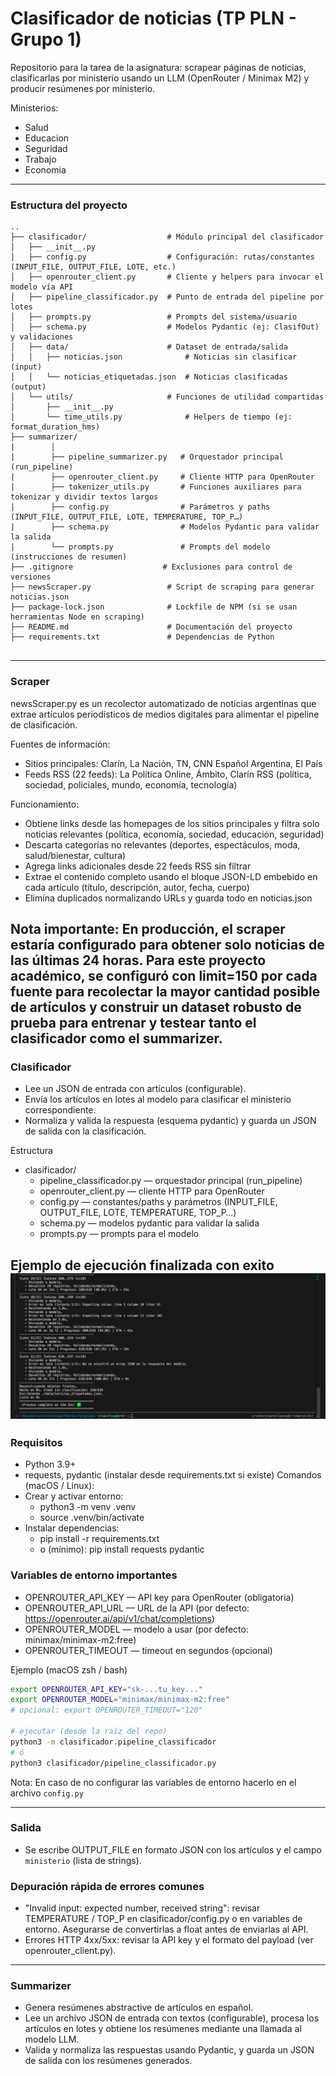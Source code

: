 # Clasificador de noticias (TP PLN - Grupo 1)

Repositorio para la tarea de la asignatura: scrapear páginas de noticias, clasificarlas por ministerio usando un LLM (OpenRouter / Minimax M2) y producir resúmenes por ministerio.

Ministerios: 
- Salud 
- Educacion 
- Seguridad 
- Trabajo
- Economia

---
### Estructura del proyecto
```
..
├── clasificador/                  # Módulo principal del clasificador
│   ├── __init__.py
│   ├── config.py                  # Configuración: rutas/constantes (INPUT_FILE, OUTPUT_FILE, LOTE, etc.)
│   ├── openrouter_client.py       # Cliente y helpers para invocar el modelo vía API
│   ├── pipeline_classificador.py  # Punto de entrada del pipeline por lotes
│   ├── prompts.py                 # Prompts del sistema/usuario
│   ├── schema.py                  # Modelos Pydantic (ej: ClasifOut) y validaciones
│   ├── data/                      # Dataset de entrada/salida
│   │   ├── noticias.json              # Noticias sin clasificar (input)
│   │   └── noticias_etiquetadas.json  # Noticias clasificadas (output)
│   └── utils/                     # Funciones de utilidad compartidas
│       ├── __init__.py
│       └── time_utils.py              # Helpers de tiempo (ej: format_duration_hms)
├── summarizer/
|        │
|        ├── pipeline_summarizer.py   # Orquestador principal (run_pipeline)
|        ├── openrouter_client.py     # Cliente HTTP para OpenRouter
|        ├── tokenizer_utils.py       # Funciones auxiliares para tokenizar y dividir textos largos
|        ├── config.py                # Parámetros y paths (INPUT_FILE, OUTPUT_FILE, LOTE, TEMPERATURE, TOP_P…)
|        ├── schema.py                # Modelos Pydantic para validar la salida
|        └── prompts.py               # Prompts del modelo (instrucciones de resumen)
├── .gitignore                    # Exclusiones para control de versiones
├── newsScraper.py                 # Script de scraping para generar noticias.json
├── package-lock.json              # Lockfile de NPM (si se usan herramientas Node en scraping)
├── README.md                      # Documentación del proyecto
├── requirements.txt               # Dependencias de Python


```
---

### Scraper
newsScraper.py es un recolector automatizado de noticias argentinas que extrae artículos periodísticos de medios digitales para alimentar el pipeline de clasificación.

Fuentes de información:
- Sitios principales: Clarín, La Nación, TN, CNN Español Argentina, El País
- Feeds RSS (22 feeds): La Política Online, Ámbito, Clarín RSS (política, sociedad, policiales, mundo, economía, tecnología)

Funcionamiento:
- Obtiene links desde las homepages de los sitios principales y filtra solo noticias relevantes (política, economía, sociedad, educación, seguridad)
- Descarta categorías no relevantes (deportes, espectáculos, moda, salud/bienestar, cultura)
- Agrega links adicionales desde 22 feeds RSS sin filtrar
- Extrae el contenido completo usando el bloque JSON-LD embebido en cada artículo (título, descripción, autor, fecha, cuerpo)
- Elimina duplicados normalizando URLs y guarda todo en noticias.json

Nota importante: En producción, el scraper estaría configurado para obtener solo noticias de las últimas 24 horas. Para este proyecto académico, se configuró con limit=150 por cada fuente para recolectar la mayor cantidad posible de artículos y construir un dataset robusto de prueba para entrenar y testear tanto el clasificador como el summarizer.
---

### Clasificador
- Lee un JSON de entrada con artículos (configurable).
- Envía los artículos en lotes al modelo para clasificar el ministerio correspondiente.
- Normaliza y valida la respuesta (esquema pydantic) y guarda un JSON de salida con la clasificación.

Estructura
- clasificador/
  - pipeline_classificador.py  — orquestador principal (run_pipeline)
  - openrouter_client.py      — cliente HTTP para OpenRouter
  - config.py                 — constantes/paths y parámetros (INPUT_FILE, OUTPUT_FILE, LOTE, TEMPERATURE, TOP_P…)
  - schema.py                 — modelos pydantic para validar la salida
  - prompts.py                — prompts para el modelo

Ejemplo de ejecución finalizada con exito
![Finalizacion de la clasificacion](img/clasificador_ejecucion.png)
---
### Requisitos
- Python 3.9+
- requests, pydantic (instalar desde requirements.txt si existe)
Comandos (macOS / Linux):
- Crear y activar entorno:
  - python3 -m venv .venv
  - source .venv/bin/activate
- Instalar dependencias:
  - pip install -r requirements.txt
  - o (mínimo): pip install requests pydantic

### Variables de entorno importantes
- OPENROUTER_API_KEY — API key para OpenRouter (obligatoria)
- OPENROUTER_API_URL — URL de la API (por defecto: https://openrouter.ai/api/v1/chat/completions)
- OPENROUTER_MODEL — modelo a usar (por defecto: minimax/minimax-m2:free)
- OPENROUTER_TIMEOUT — timeout en segundos (opcional)

Ejemplo (macOS zsh / bash)
```bash
export OPENROUTER_API_KEY="sk-...tu_key..."
export OPENROUTER_MODEL="minimax/minimax-m2:free"
# opcional: export OPENROUTER_TIMEOUT="120"

# ejecutar (desde la raíz del repo)
python3 -m clasificador.pipeline_classificador
# ó
python3 clasificador/pipeline_classificador.py
```

Nota: En caso de no configurar las variables de entorno hacerlo en el archivo `config.py`

---
### Salida
- Se escribe OUTPUT_FILE en formato JSON con los artículos y el campo `ministerio` (lista de strings).

### Depuración rápida de errores comunes
- "Invalid input: expected number, received string": revisar TEMPERATURE / TOP_P en clasificador/config.py o en variables de entorno. Asegurarse de convertirlas a float antes de enviarlas al API.
- Errores HTTP 4xx/5xx: revisar la API key y el formato del payload (ver openrouter_client.py).

---
### Summarizer
- Genera resúmenes abstractive de artículos en español.
- Lee un archivo JSON de entrada con textos (configurable), procesa los artículos en lotes y obtiene los resúmenes mediante una llamada al modelo LLM.
- Valida y normaliza las respuestas usando Pydantic, y guarda un JSON de salida con los resúmenes generados.
